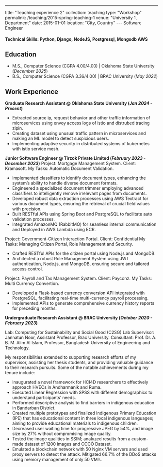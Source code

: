 ---
title: "Teaching experience 2"
collection: teaching
type: "Workshop"
permalink: /teaching/2015-spring-teaching-1
venue: "University 1, Department"
date: 2015-01-01
location: "City, Country"
--- Software Engineer 

#### Technical Skills: Python, Django, NodeJS, Postgresql, Mongodb AWS

## Education							       		
- M.S., Computer Science (CGPA 4.00/4.00)	| Oklahoma State University (_December 2025_)	 			        		
- B.S., Computer Science (CGPA 3.36/4.00) | BRAC University (_May 2022_)

## Work Experience
**Graduate Research Assistant @ Oklahoma State University (_Jan 2024 - Present_)**
- Extracted source ip, request behavior and other traffic information of microservices using envoy access logs of istio and distrubed tracing zipin.
- Creating dataset using unusual traffic pattern in microservices and making an ML model to detect suspicious users.
- Implementing adaptive security in distributed systems of kubernetes with istio service mesh.


**Junior Software Engineer @ Tirzok Private Limited (_February 2023 - December 2023_)**
Project: Mortgage Management System. 
Client: Kramasoft.
My Tasks: Automatic Document Validation.

- Implemented classifiers to identify document types, enhancing the system’s ability to handle diverse document formats.
- Engineered a specialized document trimmer employing advanced classifiers to intelligently remove irrelevant pages from documents.
- Developed robust data extraction processes using AWS Textract for various document types, ensuring the retrieval of crucial field values with precision.
- Built RESTful APIs using Spring Boot and PostgreSQL to facilitate auto validation processes.
- Integrated AmazonMQ (RabbitMQ) for seamless internal communication and Deployed in AWS Lambda using ECR.

Project: Government-Citizen Interaction Portal. 
Client: Confidential 
My Tasks: Managing Citizen Portal, Role Management and Security.

- Crafted RESTful APIs for the citizen portal using Node.js and MongoDB.
- Architected a robust Role Management System using JWT authentication, Node.js, and MongoDB, ensuring secure and tailored access control.

Project: Payroll and Tax Management System. Client: Payconz. My Tasks: Multi Currency Convertion.

- Developed a Flask-based currency conversion API integrated with PostgreSQL, facilitating real-time multi-currency payroll processing.
- Implemented APIs to generate comprehensive currency history reports for preceding months.

**Undergraduate Research Assistant @ BRAC University (_October 2020 - February 2023_)**

Lab: Computing for Sustainability and Social Good (C2SG) Lab 
Supervisor: Jannatun Noor, Assistant Professor, Brac University.
Consultant: Prof. Dr. A. B. M. Alim Al Islam, Professor, Bangladesh University of Engineering and Technology.

My responsibilities extended to supporting research efforts of my supervisor, assisting her thesis students, and providing valuable guidance to their research pursuits. Some of the notable achievements during my tenure include:

- Inaugurated a novel framework for HCI4D researchers to effectively approach HVECs in Andharmanik and Ruma.
- Executed Linear Regression with SPSS with different demographics to understand participants’ needs.
- Performed descriptive analysis to find barriers in indigenous education in Bandarban District. 
- Created multiple prototypes and finalized Indigenous Primary Education (IPE) that has educational content in three local indigenous languages; aiming to provide educational materials to indigenous children.
- Decreased user waiting time for progressive JPEG by 54%, and image size by 27% without compromising image quality.
- Tested the image qualities in SSIM; analyzed results from a custom-made dataset of 1200 images and COCO Dataset.
- Emulated a blockchain network with 50 Nginx VM servers and used proxy servers to detect the attack. Mitigated 66.7% of the DDoS attacks using memory management of only 50 VM’s.